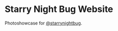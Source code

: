 # Starry Night Bug Website

Photoshowcase for [@starrynightbug](https://instagram.com/starrynightbug/).

